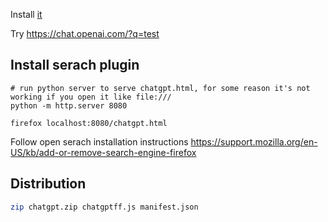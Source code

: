 Install [it](https://addons.mozilla.org/en-US/firefox/addon/chatgptff/)

Try https://chat.openai.com/?q=test

## Install serach plugin
```
# run python server to serve chatgpt.html, for some reason it's not working if you open it like file:///
python -m http.server 8080

firefox localhost:8080/chatgpt.html
```

Follow open serach installation instructions https://support.mozilla.org/en-US/kb/add-or-remove-search-engine-firefox

## Distribution
```bash
zip chatgpt.zip chatgptff.js manifest.json
```
